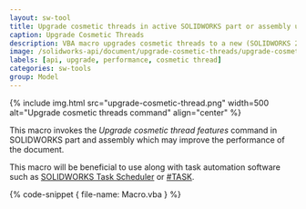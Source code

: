 ```yaml
---
layout: sw-tool
title: Upgrade cosmetic threads in active SOLIDWORKS part or assembly using SOLIDWORKS API
caption: Upgrade Cosmetic Threads
description: VBA macro upgrades cosmetic threads to a new (SOLIDWORKS 2020) version which allows to improve performance of the document
image: /solidworks-api/document/upgrade-cosmetic-threads/upgrade-cosmetic-thread.png
labels: [api, upgrade, performance, cosmetic thread]
categories: sw-tools
group: Model
---
```

{% include img.html src="upgrade-cosmetic-thread.png" width=500 alt="Upgrade cosmetic threads command" align="center" %}

This macro invokes the *Upgrade cosmetic thread features* command in SOLIDWORKS part and assembly which may improve the performance of the document.

This macro will be beneficial to use along with task automation software such as [SOLIDWORKS Task Scheduler](https://help.solidworks.com/2019/English/SolidWorks/sldworks/c_SOLIDWORKS_Task_Scheduler_Overview.htm) or [#TASK](https://centralinnovation.com/solidworks/extensions/task-by-central-innovation).

{% code-snippet { file-name: Macro.vba } %}
